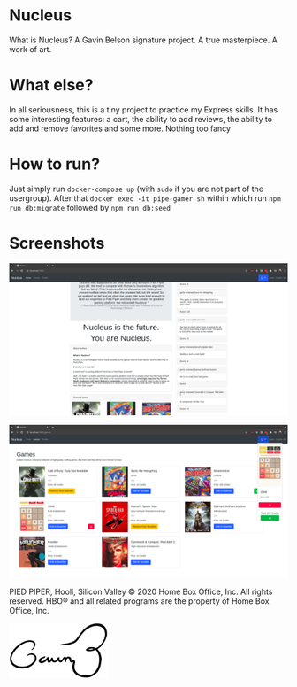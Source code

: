 # Nucleus
What is Nucleus? A Gavin Belson signature project. A true masterpiece. A work of art.

# What else?
In all seriousness, this is a tiny project to practice my Express skills. It has some interesting features: a cart, the ability to add reviews, the ability to add and remove favorites and some more. Nothing too fancy
# How to run?
Just simply run ```docker-compose up``` (with ```sudo``` if you are not part of the usergroup). After that ```docker exec -it pipe-gamer sh``` within which run ```npm run db:migrate``` followed by ```npm run db:seed```
# Screenshots
<p align="center">
  <img src="https://github.com/javierfurus/pipe-gamer/blob/master/readmeimg/home.png?raw=true">
</p>
<p align="center">
  <img src="https://github.com/javierfurus/pipe-gamer/blob/master/readmeimg/store.png?raw=truehttps://github.com/javierfurus/pipe-gamer/blob/master/readmeimg/store.png?raw=true">
</p>

PIED PIPER, Hooli, Silicon Valley © 2020 Home Box Office, Inc. All rights reserved. HBO® and all related programs are the property of Home Box Office, Inc.
<p align="left">
  <img src="https://github.com/javierfurus/pipe-gamer/blob/master/readmeimg/70ddhs12gmh31.jpg?raw=true" height="100">
</p>
